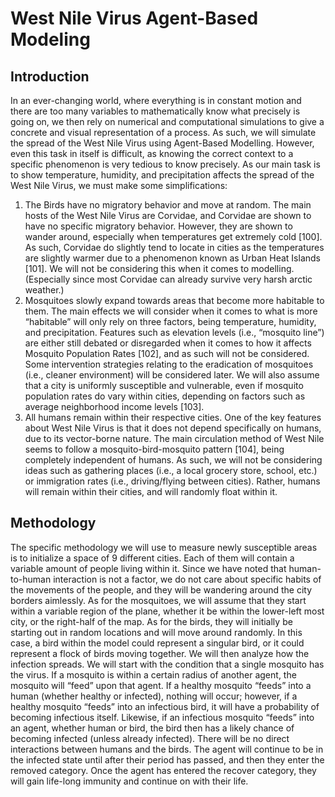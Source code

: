 # West Nile Virus Agent-Based Modeling

## Introduction

In an ever-changing world, where everything is in constant motion and there are too many variables to mathematically know what precisely is going on, we then rely on numerical and computational simulations to give a concrete and visual representation of a process. As such, we will simulate the spread of the West Nile Virus using Agent-Based Modelling. However, even this task in itself is difficult, as knowing the correct context to a specific phenomenon is very tedious to know precisely. As our main task is to show temperature, humidity, and precipitation affects the spread of the West Nile Virus, we must make some simplifications:
1.	The Birds have no migratory behavior and move at random.
  The main hosts of the West Nile Virus are Corvidae, and Corvidae are shown to have no specific migratory behavior. However, they are shown to wander around, especially when temperatures get extremely cold [100]. As such, Corvidae do slightly tend to locate in cities as the temperatures are slightly warmer due to a phenomenon known as Urban Heat Islands [101]. We will not be considering this when it comes to modelling. (Especially since most Corvidae can already survive very harsh arctic weather.)
2.	Mosquitoes slowly expand towards areas that become more habitable to them. 
  The main effects we will consider when it comes to what is more “habitable” will only rely on three factors, being temperature, humidity, and precipitation. Features such as elevation levels (i.e., “mosquito line”) are either still debated or disregarded when it comes to how it affects Mosquito Population Rates [102], and as such will not be considered. Some intervention strategies relating to the eradication of mosquitoes (i.e., cleaner environment) will be considered later. We will also assume that a city is uniformly susceptible and vulnerable, even if mosquito population rates do vary within cities, depending on factors such as average neighborhood income levels [103]. 
3.	All humans remain within their respective cities. 
  One of the key features about West Nile Virus is that it does not depend specifically on humans, due to its vector-borne nature. The main circulation method of West Nile seems to follow a mosquito-bird-mosquito pattern [104], being completely independent of humans. As such, we will not be considering ideas such as gathering places (i.e., a local grocery store, school, etc.) or immigration rates (i.e., driving/flying between cities). Rather, humans will remain within their cities, and will randomly float within it.

## Methodology

The specific methodology we will use to measure newly susceptible areas is to initialize a space of 9 different cities. Each of them will contain a variable amount of people living within it. Since we have noted that human-to-human interaction is not a factor, we do not care about specific habits of the movements of the people, and they will be wandering around the city borders aimlessly. As for the mosquitoes, we will assume that they start within a variable region of the plane, whether it be within the lower-left most city, or the right-half of the map. As for the birds, they will initially be starting out in random locations and will move around randomly. In this case, a bird within the model could represent a singular bird, or it could represent a flock of birds moving together. 
We will then analyze how the infection spreads. We will start with the condition that a single mosquito has the virus. If a mosquito is within a certain radius of another agent, the mosquito will “feed” upon that agent. If a healthy mosquito “feeds” into a human (whether healthy or infected), nothing will occur; however, if a healthy mosquito “feeds” into an infectious bird, it will have a probability of becoming infectious itself. Likewise, if an infectious mosquito “feeds” into an agent, whether human or bird, the bird then has a likely chance of becoming infected (unless already infected). There will be no direct interactions between humans and the birds.
The agent will continue to be in the infected state until after their period has passed, and then they enter the removed category. Once the agent has entered the recover category, they will gain life-long immunity and continue on with their life.
